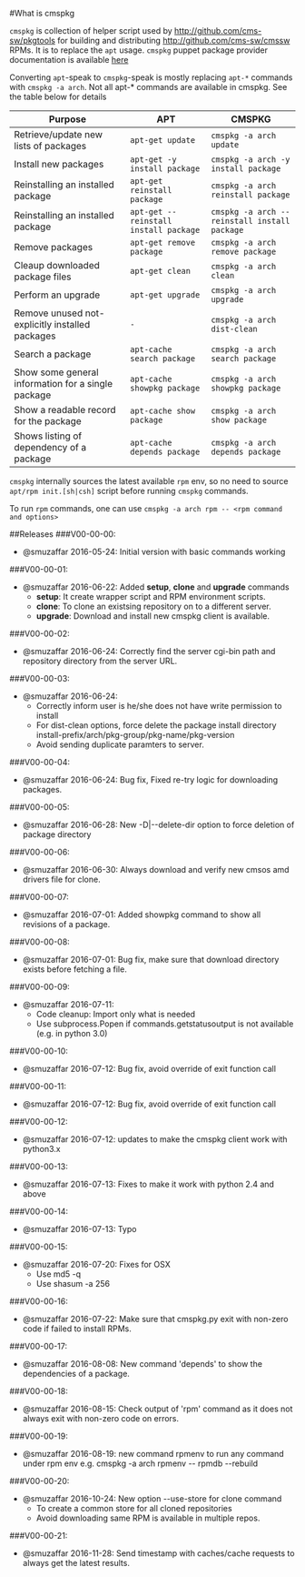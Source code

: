 #What is cmspkg

`cmspkg` is collection of helper script used by http://github.com/cms-sw/pkgtools for building and distributing http://github.com/cms-sw/cmssw RPMs. It is to replace the `apt` usage.
`cmspkg` puppet package provider documentation is available [here](https://github.com/cms-sw/cmspkg/blob/master/cmspkg-puppet-provider.md)

Converting `apt`-speak to `cmspkg`-speak is mostly replacing `apt-*` commands with `cmspkg -a arch`. Not all apt-* commands are available in cmspkg. See the table below for details

Purpose | APT | CMSPKG
--------|----------|-------------
Retrieve/update new lists of packages | `apt-get update` | `cmspkg -a arch update`
Install new packages | `apt-get -y install package` | `cmspkg -a arch -y install package`
Reinstalling an installed package</td> | `apt-get reinstall package`</td> | `cmspkg -a arch reinstall package`</td>
Reinstalling an installed package | `apt-get --reinstall install package` | `cmspkg -a arch --reinstall install package`
Remove packages | `apt-get remove package` | `cmspkg -a arch remove package`
Cleaup downloaded package files | `apt-get clean` | `cmspkg -a arch clean`
Perform an upgrade | `apt-get upgrade` | `cmspkg -a arch upgrade`
Remove unused not-explicitly installed packages | `-` | `cmspkg -a arch dist-clean`
Search a package | `apt-cache search package` | `cmspkg -a arch search package`
Show some general information for a single package | `apt-cache showpkg package` | `cmspkg -a arch showpkg package`
Show a readable record for the package | `apt-cache show package` | `cmspkg -a arch show package`
Shows listing of dependency of a package | `apt-cache depends package` | `cmspkg -a arch depends package`

`cmspkg` internally sources the latest available `rpm` env, so no need to source `apt/rpm init.[sh|csh]` script before running `cmspkg` commands.

To run `rpm` commands, one can use `cmspkg -a arch rpm -- <rpm command and options>`

##Releases
###V00-00-00:
 - @smuzaffar 2016-05-24: Initial version with basic commands working

###V00-00-01:
 - @smuzaffar 2016-06-22: Added **setup**, **clone** and **upgrade** commands
   - **setup**: It create wrapper script and RPM environment scripts.
   - **clone**: To clone an existsing repository on to a different server.
   - **upgrade**: Download and install new cmspkg client is available.

###V00-00-02:
 - @smuzaffar 2016-06-24: Correctly find the server cgi-bin path and repository directory from the server URL.

###V00-00-03:
 - @smuzaffar 2016-06-24:
   - Correctly inform user is he/she does not have write permission to install
   - For dist-clean options, force delete the package install directory install-prefix/arch/pkg-group/pkg-name/pkg-version
   - Avoid sending duplicate paramters to server.

###V00-00-04:
 - @smuzaffar 2016-06-24: Bug fix, Fixed re-try logic for downloading packages.

###V00-00-05:
 - @smuzaffar 2016-06-28: New -D|--delete-dir option to force deletion of package directory

###V00-00-06:
 - @smuzaffar 2016-06-30: Always download and verify new cmsos amd drivers file for clone. 

###V00-00-07:
 - @smuzaffar 2016-07-01: Added showpkg command to show all revisions of a package.

###V00-00-08:
 - @smuzaffar 2016-07-01: Bug fix, make sure that download directory exists before fetching a file.

###V00-00-09:
 - @smuzaffar 2016-07-11:
   - Code cleanup: Import only what is needed
   - Use subprocess.Popen if commands.getstatusoutput  is not available (e.g. in python 3.0)

###V00-00-10:
 - @smuzaffar 2016-07-12: Bug fix, avoid override of exit function call

###V00-00-11:
 - @smuzaffar 2016-07-12: Bug fix, avoid override of exit function call

###V00-00-12:
 - @smuzaffar 2016-07-12: updates to make the cmspkg client work with python3.x

###V00-00-13:
 - @smuzaffar 2016-07-13: Fixes to make it work with python 2.4 and above

###V00-00-14:
 - @smuzaffar 2016-07-13: Typo

###V00-00-15:
 - @smuzaffar 2016-07-20: Fixes for OSX
   - Use md5 -q
   - Use shasum -a 256

###V00-00-16:
 - @smuzaffar 2016-07-22: Make sure that cmspkg.py exit with non-zero code if failed to install RPMs.

###V00-00-17:
 - @smuzaffar 2016-08-08: New command 'depends' to show the dependencies of a package.

###V00-00-18:
 - @smuzaffar 2016-08-15: Check output of 'rpm' command as it does not always exit with non-zero code on errors.

###V00-00-19:
 - @smuzaffar 2016-08-19: new command rpmenv to run any command under rpm env e.g. cmspkg -a arch rpmenv -- rpmdb --rebuild

###V00-00-20:
 - @smuzaffar 2016-10-24: New option --use-store for clone command
   - To create a common store for all cloned repositories
   - Avoid downloading same RPM is available in multiple repos.

###V00-00-21:
 - @smuzaffar 2016-11-28: Send timestamp with caches/cache requests to always get the latest results.

